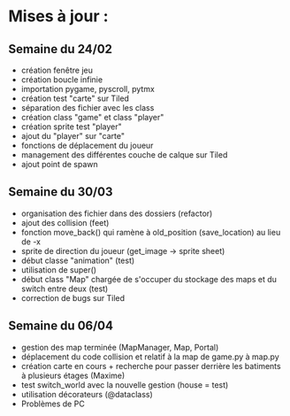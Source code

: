 # Mises à jour :
## Semaine du 24/02
* création fenêtre jeu
* création boucle infinie
* importation pygame, pyscroll, pytmx
* création test "carte" sur Tiled
* séparation des fichier avec les class
* création class "game" et class "player"
* création sprite test "player"
* ajout du "player" sur "carte"
* fonctions de déplacement du joueur
* management des différentes couche de calque sur Tiled
* ajout point de spawn
## Semaine du 30/03
* organisation des fichier dans des dossiers (refactor)
* ajout des collision (feet)
* fonction move_back() qui ramène à old_position (save_location) au lieu de -x
* sprite de direction du joueur (get_image -> sprite sheet)
* début classe "animation" (test)
* utilisation de super()
* début class "Map" chargée de s'occuper du stockage des maps et du switch entre deux (test)
* correction de bugs sur Tiled
## Semaine du 06/04
* gestion des map terminée (MapManager, Map, Portal)
* déplacement du code collision et relatif à la map de game.py à map.py
* création carte en cours + recherche pour passer derrière les batiments à plusieurs étages (Maxime)
* test switch_world avec la nouvelle gestion (house = test)
* utilisation décorateurs (@dataclass)
* Problèmes de PC
